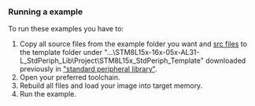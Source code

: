 ### Running a example

To run these examples you have to:

1. Copy all source files from the example folder you want and <a href="https://github.com/MarcoAOC/LoRaMESH_STM8L/blob/master/src">src files</a> to the template folder under "...\STM8L15x-16x-05x-AL31-L_StdPeriph_Lib\Project\STM8L15x_StdPeriph_Template" downloaded previously in <a href="https://www.st.com/en/embedded-software/stsw-stm8016.html">"standard peripheral library"</a>.
2. Open your preferred toolchain.
3. Rebuild all files and load your image into target memory.
4. Run the example.
